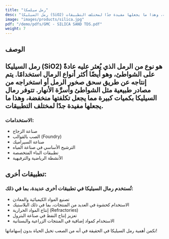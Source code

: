 ```yaml
---
title: "رمل سيلسكا"
desc: "رمل السيليكا (SiO2) هو نوع من الرمل الذي يُعثر عليه عادةً على الشواطئ، وهو أيضًا أكثر أنواع الرمال استخدامًا. يتم إنتاجه عن طريق سحق صخور الرمل أو استخراجه من مصادر طبيعية مثل الشواطئ وأسرَّة الأنهار. تتوفر رمال السيليكا بكميات كبيرة مما يجعل تكلفتها منخفضة، وهذا ما يجعلها مفيدة جدًا لمختلف التطبيقات."
image: "images/products/silica.jpg"
pdf: "/demo/pdfs/GMC - SILICA SAND TDS.pdf"
weight: 7
---
```

## الوصف

## رمل السيليكا (SiO2) هو نوع من الرمل الذي يُعثر عليه عادةً على الشواطئ، وهو أيضًا أكثر أنواع الرمال استخدامًا. يتم إنتاجه عن طريق سحق صخور الرمل أو استخراجه من مصادر طبيعية مثل الشواطئ وأسرَّة الأنهار. تتوفر رمال السيليكا بكميات كبيرة مما يجعل تكلفتها منخفضة، وهذا ما يجعلها مفيدة جدًا لمختلف التطبيقات.

### الاستخدامات:
- صناعة الزجاج
- الصب بالقوالب (Foundry)
- صناعة السيراميك
- الترشيح الأساسي في صناعة المياه
- تطبيقات البناء المتخصصة
- الأنشطة الرياضية والترفيهية

## تطبيقات أخرى:
### تُستخدم رمال السيليكا في تطبيقات أخرى عديدة، بما في ذلك:
- تصنيع المواد الكيميائية والمعادن
- الاستخدام كحشوة في العديد من المنتجات، بما في ذلك البلاستيك
- إنتاج المواد الحرارية (Refractories)
- تعزيز إنتاج النفط في صناعة البترول
- الاستخدام كمواد إضافية في المنتجات الزراعية والبستانية

تكمن أهمية رمل السيليكا في الحقيقة في أنه من الصعب تخيل الحياة بدون إسهاماتها!
